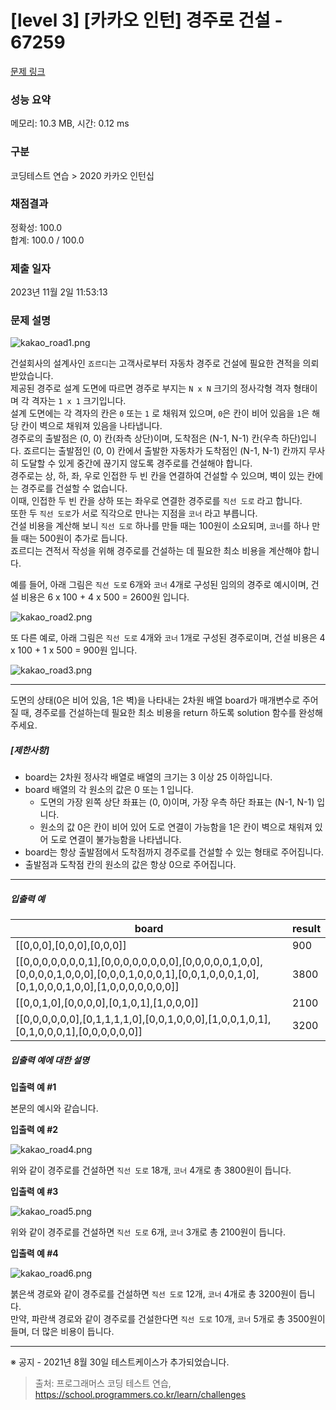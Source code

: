 # [level 3] [카카오 인턴] 경주로 건설 - 67259 

[문제 링크](https://school.programmers.co.kr/learn/courses/30/lessons/67259) 

### 성능 요약

메모리: 10.3 MB, 시간: 0.12 ms

### 구분

코딩테스트 연습 > 2020 카카오 인턴십

### 채점결과

정확성: 100.0<br/>합계: 100.0 / 100.0

### 제출 일자

2023년 11월 2일 11:53:13

### 문제 설명

<p><img src="https://grepp-programmers.s3.ap-northeast-2.amazonaws.com/files/production/384b9e2a-4eb5-460d-bce2-d12359b03b14/kakao_road1.png" title="" alt="kakao_road1.png"></p>

<p>건설회사의 설계사인 <code>죠르디</code>는 고객사로부터 자동차 경주로 건설에 필요한 견적을 의뢰받았습니다.<br>
제공된 경주로 설계 도면에 따르면 경주로 부지는 <code>N x N</code> 크기의 정사각형 격자 형태이며 각 격자는 <code>1 x 1</code> 크기입니다.<br>
설계 도면에는 각 격자의 칸은 <code>0</code> 또는 <code>1</code> 로 채워져 있으며, <code>0</code>은 칸이 비어 있음을 <code>1</code>은 해당 칸이 벽으로 채워져 있음을 나타냅니다.<br>
경주로의 출발점은 (0, 0) 칸(좌측 상단)이며, 도착점은 (N-1, N-1) 칸(우측 하단)입니다. 죠르디는 출발점인 (0, 0) 칸에서 출발한 자동차가 도착점인 (N-1, N-1) 칸까지 무사히 도달할 수 있게 중간에 끊기지 않도록 경주로를 건설해야 합니다.<br>
경주로는 상, 하, 좌, 우로 인접한 두 빈 칸을 연결하여 건설할 수 있으며, 벽이 있는 칸에는 경주로를 건설할 수 없습니다.<br>
이때, 인접한 두 빈 칸을 상하 또는 좌우로 연결한 경주로를 <code>직선 도로</code> 라고 합니다.<br>
또한 두 <code>직선 도로</code>가 서로 직각으로 만나는 지점을 <code>코너</code> 라고 부릅니다.<br>
건설 비용을 계산해 보니 <code>직선 도로</code> 하나를 만들 때는 100원이 소요되며, <code>코너</code>를 하나 만들 때는 500원이 추가로 듭니다.<br>
죠르디는 견적서 작성을 위해 경주로를 건설하는 데 필요한 최소 비용을 계산해야 합니다.</p>

<p>예를 들어, 아래 그림은 <code>직선 도로</code> 6개와 <code>코너</code> 4개로 구성된 임의의 경주로 예시이며, 건설 비용은 6 x 100 + 4 x 500 = 2600원 입니다.</p>

<p><img src="https://grepp-programmers.s3.ap-northeast-2.amazonaws.com/files/production/0e0911e8-f88e-44fe-8bdc-6856a56df8e0/kakao_road2.png" title="" alt="kakao_road2.png"></p>

<p>또 다른 예로, 아래 그림은 <code>직선 도로</code> 4개와 <code>코너</code> 1개로 구성된 경주로이며, 건설 비용은 4 x 100 + 1 x 500 = 900원 입니다.</p>

<p><img src="https://grepp-programmers.s3.ap-northeast-2.amazonaws.com/files/production/3f5d9c5e-d7d9-4248-b111-140a0847e741/kakao_road3.png" title="" alt="kakao_road3.png"></p>

<hr>

<p>도면의 상태(0은 비어 있음, 1은 벽)을 나타내는 2차원 배열 board가 매개변수로 주어질 때, 경주로를 건설하는데 필요한 최소 비용을 return 하도록 solution 함수를 완성해주세요.</p>

<h5><strong>[제한사항]</strong></h5>

<ul>
<li>board는 2차원 정사각 배열로 배열의 크기는 3 이상 25 이하입니다.</li>
<li>board 배열의 각 원소의 값은 0 또는 1 입니다.

<ul>
<li>도면의 가장 왼쪽 상단 좌표는 (0, 0)이며, 가장 우측 하단 좌표는 (N-1, N-1) 입니다.</li>
<li>원소의 값 0은 칸이 비어 있어 도로 연결이 가능함을 1은 칸이 벽으로 채워져 있어 도로 연결이 불가능함을 나타냅니다.</li>
</ul></li>
<li>board는 항상 출발점에서 도착점까지 경주로를 건설할 수 있는 형태로 주어집니다.</li>
<li>출발점과 도착점 칸의 원소의 값은 항상 0으로 주어집니다.</li>
</ul>

<hr>

<h5><strong>입출력 예</strong></h5>
<table class="table">
        <thead><tr>
<th>board</th>
<th>result</th>
</tr>
</thead>
        <tbody><tr>
<td>[[0,0,0],[0,0,0],[0,0,0]]</td>
<td>900</td>
</tr>
<tr>
<td>[[0,0,0,0,0,0,0,1],[0,0,0,0,0,0,0,0],[0,0,0,0,0,1,0,0],[0,0,0,0,1,0,0,0],[0,0,0,1,0,0,0,1],[0,0,1,0,0,0,1,0],[0,1,0,0,0,1,0,0],[1,0,0,0,0,0,0,0]]</td>
<td>3800</td>
</tr>
<tr>
<td>[[0,0,1,0],[0,0,0,0],[0,1,0,1],[1,0,0,0]]</td>
<td>2100</td>
</tr>
<tr>
<td>[[0,0,0,0,0,0],[0,1,1,1,1,0],[0,0,1,0,0,0],[1,0,0,1,0,1],[0,1,0,0,0,1],[0,0,0,0,0,0]]</td>
<td>3200</td>
</tr>
</tbody>
      </table>
<h5><strong>입출력 예에 대한 설명</strong></h5>

<p><strong>입출력 예 #1</strong></p>

<p>본문의 예시와 같습니다.</p>

<p><strong>입출력 예 #2</strong></p>

<p><img src="https://grepp-programmers.s3.ap-northeast-2.amazonaws.com/files/production/ccc72e9c-2e22-4a09-a94b-ff057b081a70/kakao_road4.png" title="" alt="kakao_road4.png"></p>

<p>위와 같이 경주로를 건설하면 <code>직선 도로</code> 18개, <code>코너</code> 4개로 총 3800원이 듭니다.</p>

<p><strong>입출력 예 #3</strong></p>

<p><img src="https://grepp-programmers.s3.ap-northeast-2.amazonaws.com/files/production/422e86e0-a7d7-4a09-9b42-2b6218a9b5f0/kakao_road5.png" title="" alt="kakao_road5.png"></p>

<p>위와 같이 경주로를 건설하면 <code>직선 도로</code> 6개, <code>코너</code> 3개로 총 2100원이 듭니다.</p>

<p><strong>입출력 예 #4</strong></p>

<p><img src="https://grepp-programmers.s3.ap-northeast-2.amazonaws.com/files/production/4fe42f47-2592-4cb8-91fb-31d6a6da8639/kakao_road6.png" title="" alt="kakao_road6.png"></p>

<p>붉은색 경로와 같이 경주로를 건설하면 <code>직선 도로</code> 12개, <code>코너</code> 4개로 총 3200원이 듭니다.<br>
만약, 파란색 경로와 같이 경주로를 건설한다면 <code>직선 도로</code> 10개, <code>코너</code> 5개로 총 3500원이 들며, 더 많은 비용이 듭니다.</p>

<hr>

<p>※ 공지 - 2021년 8월 30일 테스트케이스가 추가되었습니다.</p>


> 출처: 프로그래머스 코딩 테스트 연습, https://school.programmers.co.kr/learn/challenges